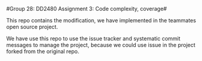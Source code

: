 #Group 28:  DD2480
Assignment 3: Code complexity, coverage#


This repo contains the modification, we have implemented in the teammates open source project.

We have use this repo to use the issue tracker and systematic commit messages to manage the project, because we could use issue in the project forked from the original repo.

